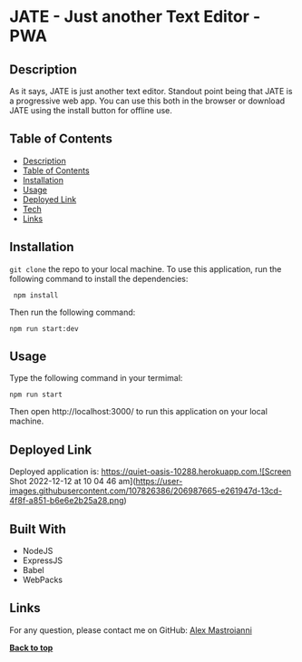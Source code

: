 # JATE - Just another Text Editor - PWA

## Description

As it says, JATE is just another text editor. Standout point being that JATE is a progressive web app. You can use this both in the browser or download JATE using the install button for offline use.

## Table of Contents

- [Description](#description)
- [Table of Contents](#table-of-contents)
- [Installation](#installation)
- [Usage](#usage)
- [Deployed Link](#deployed-link)
- [Tech](#Tech)
- [Links](#Links)

## Installation

`git clone` the repo to your local machine. To use this application, run the following command to install the dependencies:

     npm install

Then run the following command:

`npm run start:dev`

## Usage

Type the following command in your termimal:

`npm run start`

Then open http://localhost:3000/ to run this application on your local machine.

## Deployed Link

Deployed application is: https://quiet-oasis-10288.herokuapp.com.![Screen Shot 2022-12-12 at 10 04 46 am](https://user-images.githubusercontent.com/107826386/206987665-e261947d-13cd-4f8f-a851-b6e6e2b25a28.png)


## Built With

- NodeJS
- ExpressJS
- Babel
- WebPacks

## Links

For any question, please contact me on GitHub: [Alex Mastroianni](https://github.com/alexmastroianni)

**[Back to top](#table-of-contents)**
